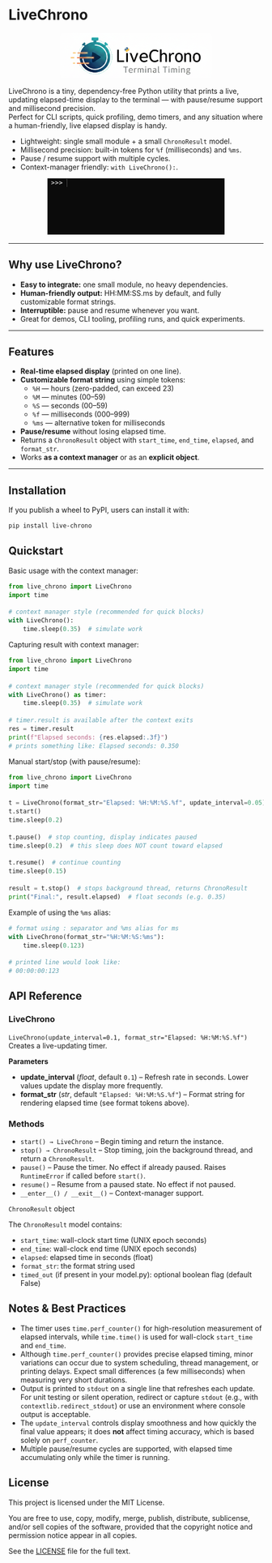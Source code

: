 # LiveChrono

<p align="center">
  <img src="assets/logo-default.png" alt="My Logo" width="300" style="border-radius: 5px;">
</p>

LiveChrono is a tiny, dependency-free Python utility that prints a live, updating elapsed-time display to the terminal — with pause/resume support and millisecond precision.  
Perfect for CLI scripts, quick profiling, demo timers, and any situation where a human-friendly, live elapsed display is handy.

- Lightweight: single small module + a small `ChronoResult` model.
- Millisecond precision: built-in tokens for `%f` (milliseconds) and `%ms`.
- Pause / resume support with multiple cycles.
- Context-manager friendly: `with LiveChrono():`.

<p align="center">
  <img src="assets/demo.gif" alt="Demo of GIF" width="350">
</p>


---

## Why use LiveChrono?

- **Easy to integrate:** one small module, no heavy dependencies.
- **Human-friendly output:** HH:MM:SS.ms by default, and fully customizable format strings.
- **Interruptible:** pause and resume whenever you want.
- Great for demos, CLI tooling, profiling runs, and quick experiments.

---

## Features

- **Real-time elapsed display** (printed on one line).
- **Customizable format string** using simple tokens:
  - `%H` — hours (zero-padded, can exceed 23)
  - `%M` — minutes (00–59)
  - `%S` — seconds (00–59)
  - `%f` — milliseconds (000–999)
  - `%ms` — alternative token for milliseconds
- **Pause/resume** without losing elapsed time.
- Returns a `ChronoResult` object with `start_time`, `end_time`, `elapsed`, and `format_str`.
- Works **as a context manager** or as an **explicit object**.

---

## Installation

If you publish a wheel to PyPI, users can install it with:

```bash
pip install live-chrono
```

## Quickstart

Basic usage with the context manager:

```python
from live_chrono import LiveChrono
import time

# context manager style (recommended for quick blocks)
with LiveChrono():
    time.sleep(0.35)  # simulate work
```

Capturing result with context manager:

```python
from live_chrono import LiveChrono
import time

# context manager style (recommended for quick blocks)
with LiveChrono() as timer:
    time.sleep(0.35)  # simulate work

# timer.result is available after the context exits
res = timer.result
print(f"Elapsed seconds: {res.elapsed:.3f}")
# prints something like: Elapsed seconds: 0.350
```

Manual start/stop (with pause/resume):

```python
from live_chrono import LiveChrono
import time

t = LiveChrono(format_str="Elapsed: %H:%M:%S.%f", update_interval=0.05)
t.start()
time.sleep(0.2)

t.pause()  # stop counting, display indicates paused
time.sleep(0.2)  # this sleep does NOT count toward elapsed

t.resume()  # continue counting
time.sleep(0.15)

result = t.stop()  # stops background thread, returns ChronoResult
print("Final:", result.elapsed)  # float seconds (e.g. 0.35)
```

Example of using the `%ms` alias:

```python
# format using : separator and %ms alias for ms
with LiveChrono(format_str="%H:%M:%S:%ms"):
    time.sleep(0.123)

# printed line would look like:
# 00:00:00:123
```

## API Reference

### LiveChrono

`LiveChrono(update_interval=0.1, format_str="Elapsed: %H:%M:%S.%f")`  
Creates a live-updating timer.

**Parameters**  
- **update_interval** (*float*, default `0.1`) – Refresh rate in seconds. Lower values update the display more frequently.  
- **format_str** (*str*, default `"Elapsed: %H:%M:%S.%f"`) – Format string for rendering elapsed time (see format tokens above).

### Methods

- `start() → LiveChrono` – Begin timing and return the instance.  
- `stop() → ChronoResult` – Stop timing, join the background thread, and return a `ChronoResult`.  
- `pause()` – Pause the timer. No effect if already paused. Raises `RuntimeError` if called before `start()`.  
- `resume()` – Resume from a paused state. No effect if not paused.  
- `__enter__() / __exit__()` – Context-manager support.  

`ChronoResult` object

The `ChronoResult` model contains:

- `start_time`: wall-clock start time (UNIX epoch seconds)
- `end_time`: wall-clock end time (UNIX epoch seconds)
- `elapsed`: elapsed time in seconds (float)
- `format_str`: the format string used
- `timed_out` (if present in your model.py): optional boolean flag (default False)

## Notes & Best Practices

- The timer uses `time.perf_counter()` for high-resolution measurement of elapsed intervals, while `time.time()` is 
  used for wall-clock `start_time` and `end_time`.
- Although `time.perf_counter()` provides precise elapsed timing, minor variations can occur due to system scheduling, 
  thread management, or printing delays. Expect small differences (a few milliseconds) when measuring very short 
  durations.
- Output is printed to `stdout` on a single line that refreshes each update. For unit testing or silent operation, 
  redirect or capture `stdout` (e.g., with `contextlib.redirect_stdout`) or use an environment where console output is 
  acceptable.
- The `update_interval` controls display smoothness and how quickly the final value appears; it does **not** affect 
  timing accuracy, which is based solely on `perf_counter`.
- Multiple pause/resume cycles are supported, with elapsed time accumulating only while the timer is running.

## License

This project is licensed under the MIT License.

You are free to use, copy, modify, merge, publish, distribute, sublicense,
and/or sell copies of the software, provided that the copyright notice
and permission notice appear in all copies.

See the [LICENSE](LICENSE) file for the full text.
